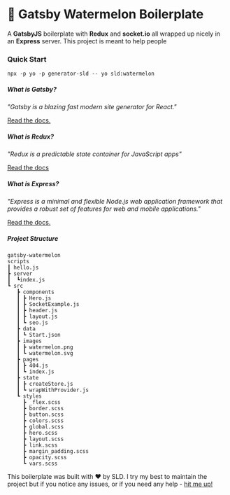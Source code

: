 # 🍉 Gatsby Watermelon Boilerplate

A **GatsbyJS** boilerplate with **Redux** and **socket.io** all wrapped up nicely in an **Express** server. This project is meant to help people 

### Quick Start

```
npx -p yo -p generator-sld -- yo sld:watermelon
```

##### What is Gatsby?

_"Gatsby is a blazing fast modern site generator for React."_ 

[Read the docs.](https://www.gatsbyjs.org/docs/)

##### What is Redux?

_"Redux is a predictable state container for JavaScript apps"_

[Read the docs](https://redux.js.org/introduction/getting-started)

##### What is Express?

_"Express is a minimal and flexible Node.js web application framework that provides a robust set of features for web and mobile applications."_

[Read the docs.](https://expressjs.com/en/starter/hello-world.html)


##### Project Structure

```
gatsby-watermelon
scripts
┃ hello.js
┣ server
┃  ┗index.js
┗ src
   ┣ components
   ┃ ┣ Hero.js
   ┃ ┣ SocketExample.js
   ┃ ┣ header.js
   ┃ ┣ layout.js
   ┃ ┗ seo.js
   ┣ data
   ┃ ┗ Start.json
   ┣ images
   ┃ ┣ watermelon.png
   ┃ ┗ watermelon.svg
   ┣ pages
   ┃ ┣ 404.js
   ┃ ┗ index.js
   ┣ state
   ┃ ┣ createStore.js
   ┃ ┗ wrapWithProvider.js
   ┗ styles
     ┣ _flex.scss
     ┣ border.scss
     ┣ button.scss
     ┣ colors.scss
     ┣ global.scss
     ┣ hero.scss
     ┣ layout.scss
     ┣ link.scss
     ┣ margin_padding.scss
     ┣ opacity.scss
     ┗ vars.scss
```

This boilerplate was built with ❤️ by SLD. I try my best to maintain the project but if you notice any issues, or if you need any help - [hit me up!](https://sld.codes)
